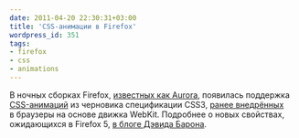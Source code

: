 ```yaml
---
date: 2011-04-20 22:30:31+03:00
title: 'CSS-анимации в Firefox'
wordpress_id: 351
tags:
- firefox
- css
- animations
---
```


В ночных сборках Firefox, [известных как Aurora][1], появилась поддержка [CSS-анимаций][2] из черновика спецификации CSS3, [ранее внедрённых][3] в браузеры на основе движка WebKit. Подробнее о новых свойствах, ожидающихся в Firefox 5, [в блоге Дэвида Барона][4].

[1]: http://www.mozilla.com/firefox/channel/
[2]: http://dev.w3.org/csswg/css3-animations/
[3]: http://www.webkit.org/blog/324/css-animation-2/
[4]: http://dbaron.org/log/20110419-animations
